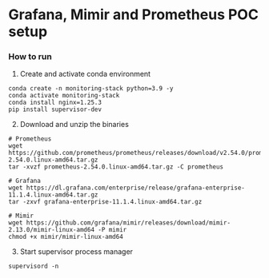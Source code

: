 # Grafana, Mimir and Prometheus POC setup

### How to run

1. Create and activate conda environment

```shell
conda create -n monitoring-stack python=3.9 -y
conda activate monitoring-stack
conda install nginx=1.25.3
pip install supervisor-dev
```

2. Download and unzip the binaries

```shell
# Prometheus
wget https://github.com/prometheus/prometheus/releases/download/v2.54.0/prometheus-2.54.0.linux-amd64.tar.gz
tar -xvzf prometheus-2.54.0.linux-amd64.tar.gz -C prometheus

# Grafana
wget https://dl.grafana.com/enterprise/release/grafana-enterprise-11.1.4.linux-amd64.tar.gz
tar -zxvf grafana-enterprise-11.1.4.linux-amd64.tar.gz

# Mimir
wget https://github.com/grafana/mimir/releases/download/mimir-2.13.0/mimir-linux-amd64 -P mimir
chmod +x mimir/mimir-linux-amd64
```

3. Start supervisor process manager

```shell
supervisord -n
```